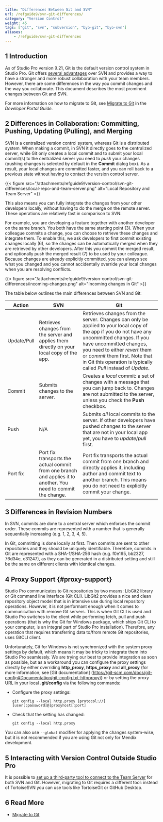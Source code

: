 ```yaml
---
title: "Differences Between Git and SVN"
url: /refguide9/svn-git-differences/
category: "Version Control"
weight: 45
tags: ["git", "svn", "subversion", "byo-git", "byo-svn"]
aliases:
    - /refguide/svn-git-differences	
---
```



## 1 Introduction

As of Studio Pro version 9.21, Git is the default version control system in Studio Pro. Git offers [several advantages](/refguide9/version-control-faq/#git-advantages) over SVN and provides a way to have a stronger and more robust collaboration with your team members. However, there are some differences in the way you commit changes and the way you collaborate. This document describes the most prominent changes between Git and SVN.

For more information on how to migrate to Git, see [Migrate to Git](/developerportal/general/migrate-to-git/) in the *Developer Portal Guide*.

## 2 Differences in Collaboration: Committing, Pushing, Updating (Pulling), and Merging 

SVN is a centralized version control system, whereas Git is a distributed system. When making a commit, in SVN it directly goes to the centralized server, while Git only creates a local commit and to submit your local commit(s) to the centralized server you need to *push* your changes (pushing changes is selected by default in the **Commit** dialog box). As a result, your local changes are committed faster, and you can roll back to a previous state without having to contact the version control server.

{{< figure src="/attachments/refguide9/version-control/svn-git-differences/local-repo-and-team-server.png" alt="Local Repository and Team Server" >}}

This also means you can fully integrate the changes from your other developers locally, without having to do the merge on the remote server. These operations are relatively fast in comparison to SVN.

For example, you are developing a feature together with another developer on the same branch. You both have the same starting point (3). When your colleague commits a change, you can choose to retrieve these changes and integrate them. To enable this, we ask developers to first commit existing changes locally (6), so the changes can be automatically merged when they are retrieved by other developers. After this you commit the merged result, and optionally push the merged result (7) to be used by your colleague. Because changes are already explicitly committed, you can always see what you changed and you cannot accidentally override your local changes when you are resolving conflicts.

{{< figure src="/attachments/refguide9/version-control/svn-git-differences/incoming-changes.png" alt="Incoming changes in Git" >}}

The table below outlines the main differences between SVN and Git:

| Action      | SVN                                                          | Git                                                          |
| ----------- | ------------------------------------------------------------ | ------------------------------------------------------------ |
| Update/Pull | Retrieves changes from the server and applies them directly on your local copy of the app. | Retrieves changes from the server. Changes can only be applied to your local copy of the app if you do not have any uncommitted changes. If you have uncommitted changes, you need to either *revert* them or *commit* them first. Note that in Git this operation is typically called *Pull* instead of *Update*. |
| Commit      | Submits changes to the server.                               | Creates a *local* commit: a set of changes with a message that you can jump back to. Changes are not submitted to the server, unless you check the **Push** checkbox. |
| Push        | N/A                                                          | Submits *all* local commits to the server. If other developers have pushed changes to the server that are not in your local app yet, you have to *update*/*pull* first. |
| Port fix    | Port fix transports the actual commit from one branch and applies it to another. You need to commit the change. | Port fix transports the actual commit from one branch and directly applies it, including author and commit text to another branch. This means you do not need to explicitly commit your change. |

## 3 Differences in Revision Numbers

In SVN, commits are done to a central server which enforces the commit order. These commits are represented with a number that is generally sequentially increasing (e.g. 1, 2, 3, 4, 5).

In Git, committing is done locally at first. Then commits are sent to other repositories and they should be uniquely identifiable. Therefore, commits in Git are represented with a SHA-1/SHA-256 hash (e.g. f0e165, bb2327, 76d34e, c31247), as they can be generated in a distributed setting and still be the same on different clients with identical changes.

## 4 Proxy Support {#proxy-support}

Studio Pro communicates to Git repositories by two means: LibGit2 library or Git command line interface (Git CLI). LibGit2 provides a nice and clean repository object model that is in intensive use during local repository operations. However, it is not performant enough when it comes to communication with remove Git servers. This is when Git CLI is used and Studio Pro switches to the client while performing fetch, pull and push operations (that is why the Git for Windows package, which ships Git CLI to your computer, is an integral part of Studio Pro installation). Therefore, any operation that requires transferring data to/from remote Git repositories, uses GitCLI client.

Unfortunately, Git for Windows is not synchronized with the system proxy settings by default, which means it may be tricky to integrate them into Studio Pro seamlessly. We are trying our best to provide integration as soon as possible, but as a workaround you can configure the proxy settings directly by either overriding **http_proxy**, **https_proxy** and **all_proxy** (for more information, see [Git documentation] (https://git-scm.com/docs/git-config#Documentation/git-config.txt-httpproxy)) or by setting the proxy URL in your local **.git/config** via the following commands:

* Configure the proxy settings:

    `git config --local http.proxy [protocol://][user[:password]@]proxyhost[:port]`
* Check that the setting has changed:

    `git config --local http.proxy`

You can also use `--global` modifier for applying the changes system-wise, but it is not recommended if you are using Git not only for Mendix development.

## 5 Interacting with Version Control Outside Studio Pro

It is possible to [set up a third-party tool to connect to the Team Server](/refguide9/version-control-faq/#third-party-tools) for both SVN and Git. However, migrating to Git requires a different tool: instead of TortoiseSVN you can use tools like TortoiseGit or GitHub Desktop.

## 6 Read More

* [Migrate to Git](/developerportal/general/migrate-to-git/)

